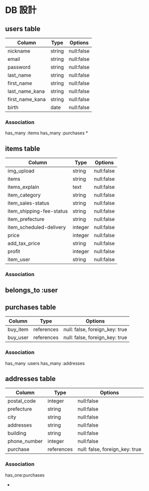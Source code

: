 # DB 設計

## users table

| Column             | Type                | Options                 |
|--------------------|---------------------|-------------------------|
| nickname           | string              | null:false              |
| email              | string              | null:false              |
| password           | string              | null:false              |
| last_name               | string              | null:false              |
| first_name               | string              | null:false              |
| last_name_kana               | string              | null:false              |
| first_name_kana               | string              | null:false              |
| birth              | date                | null:false              |



### Association
has_many :items
has_many :purchases
* 

## items table

| Column                              | Type       | Options           |
|-------------------------------------|------------|-------------------|
| img_upload                          | string     | null:false        |
| items                               | string     | null:false        |
| items_explain                       | text       | null:false        |
| item_category                       | string     | null:false        |
| item_sales-status                   | string     | null:false        |
| item_shipping-fee-status            | string     | null:false        |
| item_prefecture                     | string     | null:false        |
| item_scheduled-delivery             | integer    | null:false        |
| price                               | integer    | null:false        |
| add_tax_price                       | string     | null:false        |
| profit                              | integer    | null:false        |
| item_user                           | string     | null:false        |




### Association
belongs_to :user
- 

## purchases table

| Column         | Type         | Options                                        |
|----------------|--------------|------------------------------------------------|
| buy_item       | references   | null: false, foreign_key: true                 |
| buy_user       | references   | null: false, foreign_key: true                 |

### Association
has_many :users
has_many :addresses



## addresses table

| Column      | Type                  | Options                        |
|-------------|-----------------------|--------------------------------|
| postal_code | integer               | null:false                     |
| prefecture  | string                | null:false                     |
| city        | string                | null:false                     |
| addresses   | string                | null:false                     |
| building    | string                | null:false                     |
| phone_number| integer               | null:false                     |
| purchase    | references            | null: false, foreign_key: true |

### Association
has_one:purchases

- 